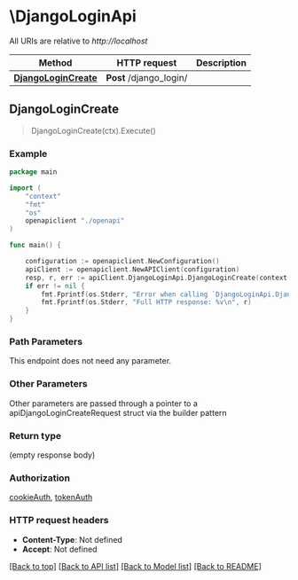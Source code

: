 # \DjangoLoginApi

All URIs are relative to *http://localhost*

Method | HTTP request | Description
------------- | ------------- | -------------
[**DjangoLoginCreate**](DjangoLoginApi.md#DjangoLoginCreate) | **Post** /django_login/ | 



## DjangoLoginCreate

> DjangoLoginCreate(ctx).Execute()



### Example

```go
package main

import (
    "context"
    "fmt"
    "os"
    openapiclient "./openapi"
)

func main() {

    configuration := openapiclient.NewConfiguration()
    apiClient := openapiclient.NewAPIClient(configuration)
    resp, r, err := apiClient.DjangoLoginApi.DjangoLoginCreate(context.Background()).Execute()
    if err != nil {
        fmt.Fprintf(os.Stderr, "Error when calling `DjangoLoginApi.DjangoLoginCreate``: %v\n", err)
        fmt.Fprintf(os.Stderr, "Full HTTP response: %v\n", r)
    }
}
```

### Path Parameters

This endpoint does not need any parameter.

### Other Parameters

Other parameters are passed through a pointer to a apiDjangoLoginCreateRequest struct via the builder pattern


### Return type

 (empty response body)

### Authorization

[cookieAuth](../README.md#cookieAuth), [tokenAuth](../README.md#tokenAuth)

### HTTP request headers

- **Content-Type**: Not defined
- **Accept**: Not defined

[[Back to top]](#) [[Back to API list]](../README.md#documentation-for-api-endpoints)
[[Back to Model list]](../README.md#documentation-for-models)
[[Back to README]](../README.md)

